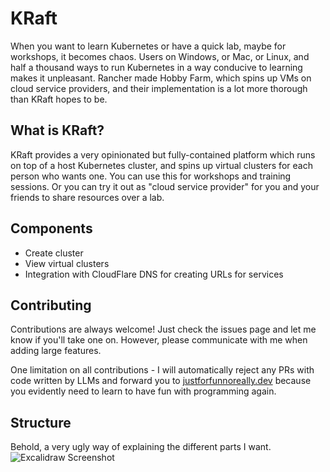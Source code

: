 
# KRaft

When you want to learn Kubernetes or have a quick lab, maybe for workshops, it becomes chaos. Users on Windows, or Mac, or Linux, and half a thousand ways to run Kubernetes in a way conducive to learning makes it unpleasant. Rancher made Hobby Farm, which spins up VMs on cloud service providers, and their implementation is a lot more thorough than KRaft hopes to be.


## What is KRaft?

KRaft provides a very opinionated but fully-contained platform which runs on top of a host Kubernetes cluster, and spins up virtual clusters for each person who wants one. You can use this for workshops and training sessions. Or you can try it out as "cloud service provider" for you and your friends to share resources over a lab.
## Components

- Create cluster
- View virtual clusters
- Integration with CloudFlare DNS for creating URLs for services
## Contributing

Contributions are always welcome!
Just check the issues page and let me know if you'll take one on. However, please communicate with me when adding large features.

One limitation on all contributions - I will automatically reject any PRs with code written by LLMs and forward you to [justforfunnoreally.dev](https://justforfunnoreally.dev/) because you evidently need to learn to have fun with programming again.


## Structure

Behold, a very ugly way of explaining the different parts I want.
![Excalidraw Screenshot](https://files.alexbissessur.dev/CRaft.png)
